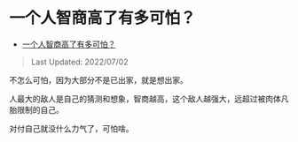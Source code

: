 # 一个人智商高了有多可怕？

- [一个人智商高了有多可怕？](https://www.zhihu.com/question/305040764/answer/2555433302)

>Last Updated: 2022/07/02

不怎么可怕，因为大部分不是已出家，就是想出家。

人最大的敌人是自己的猜测和想象，智商越高，这个敌人越强大，远超过被肉体凡胎限制的自己。

对付自己就没什么力气了，可怕啥。